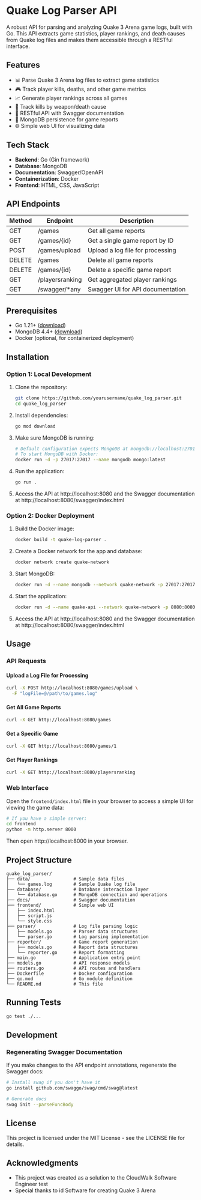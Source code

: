 # Quake Log Parser API

A robust API for parsing and analyzing Quake 3 Arena game logs, built with Go. This API extracts game statistics, player rankings, and death causes from Quake log files and makes them accessible through a RESTful interface.

## Features

- 📊 Parse Quake 3 Arena log files to extract game statistics
- 🎮 Track player kills, deaths, and other game metrics
- 📈 Generate player rankings across all games
- 🔫 Track kills by weapon/death cause
- 🚀 RESTful API with Swagger documentation
- 💾 MongoDB persistence for game reports
- 🌐 Simple web UI for visualizing data

## Tech Stack

- **Backend**: Go (Gin framework)
- **Database**: MongoDB
- **Documentation**: Swagger/OpenAPI
- **Containerization**: Docker
- **Frontend**: HTML, CSS, JavaScript

## API Endpoints

| Method | Endpoint          | Description                                       |
|--------|-------------------|---------------------------------------------------|
| GET    | /games            | Get all game reports                              |
| GET    | /games/{id}       | Get a single game report by ID                    |
| POST   | /games/upload     | Upload a log file for processing                  |
| DELETE | /games            | Delete all game reports                           |
| DELETE | /games/{id}       | Delete a specific game report                     |
| GET    | /playersranking   | Get aggregated player rankings                    |
| GET    | /swagger/*any     | Swagger UI for API documentation                  |

## Prerequisites

- Go 1.21+ ([download](https://golang.org/dl/))
- MongoDB 4.4+ ([download](https://www.mongodb.com/try/download/community))
- Docker (optional, for containerized deployment)

## Installation

### Option 1: Local Development

1. Clone the repository:
   ```bash
   git clone https://github.com/yourusername/quake_log_parser.git
   cd quake_log_parser
   ```

2. Install dependencies:
   ```bash
   go mod download
   ```

3. Make sure MongoDB is running:
   ```bash
   # Default configuration expects MongoDB at mongodb://localhost:27017
   # To start MongoDB with Docker:
   docker run -d -p 27017:27017 --name mongodb mongo:latest
   ```

4. Run the application:
   ```bash
   go run .
   ```

5. Access the API at http://localhost:8080 and the Swagger documentation at http://localhost:8080/swagger/index.html

### Option 2: Docker Deployment

1. Build the Docker image:
   ```bash
   docker build -t quake-log-parser .
   ```

2. Create a Docker network for the app and database:
   ```bash
   docker network create quake-network
   ```

3. Start MongoDB:
   ```bash
   docker run -d --name mongodb --network quake-network -p 27017:27017 mongo:latest
   ```

4. Start the application:
   ```bash
   docker run -d --name quake-api --network quake-network -p 8080:8080 quake-log-parser
   ```

5. Access the API at http://localhost:8080 and the Swagger documentation at http://localhost:8080/swagger/index.html

## Usage

### API Requests

#### Upload a Log File for Processing
```bash
curl -X POST http://localhost:8080/games/upload \
  -F "logFile=@/path/to/games.log"
```

#### Get All Game Reports
```bash
curl -X GET http://localhost:8080/games
```

#### Get a Specific Game
```bash
curl -X GET http://localhost:8080/games/1
```

#### Get Player Rankings
```bash
curl -X GET http://localhost:8080/playersranking
```

### Web Interface

Open the `frontend/index.html` file in your browser to access a simple UI for viewing the game data:
```bash
# If you have a simple server:
cd frontend
python -m http.server 8000
```

Then open http://localhost:8000 in your browser.

## Project Structure

```
quake_log_parser/
├── data/                # Sample data files
│   └── games.log        # Sample Quake log file
├── database/            # Database interaction layer
│   └── database.go      # MongoDB connection and operations
├── docs/                # Swagger documentation
├── frontend/            # Simple web UI
│   ├── index.html
│   ├── script.js
│   └── style.css
├── parser/              # Log file parsing logic
│   ├── models.go        # Parser data structures
│   └── parser.go        # Log parsing implementation
├── reporter/            # Game report generation
│   ├── models.go        # Report data structures
│   └── reporter.go      # Report formatting
├── main.go              # Application entry point
├── models.go            # API response models
├── routers.go           # API routes and handlers
├── Dockerfile           # Docker configuration
├── go.mod               # Go module definition
└── README.md            # This file
```

## Running Tests

```bash
go test ./...
```

## Development

### Regenerating Swagger Documentation

If you make changes to the API endpoint annotations, regenerate the Swagger docs:

```bash
# Install swag if you don't have it
go install github.com/swaggo/swag/cmd/swag@latest

# Generate docs
swag init --parseFuncBody
```

## License

This project is licensed under the MIT License - see the LICENSE file for details.

## Acknowledgments

- This project was created as a solution to the CloudWalk Software Engineer test
- Special thanks to id Software for creating Quake 3 Arena 